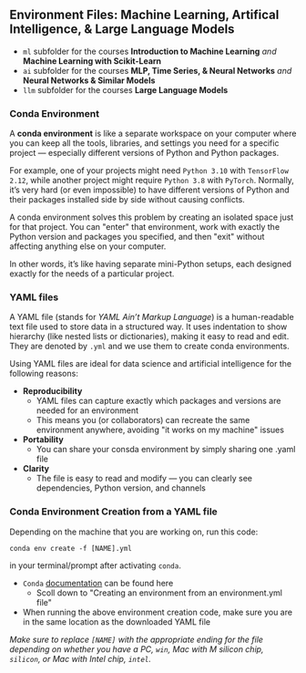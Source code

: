 ## Environment Files: Machine Learning, Artifical Intelligence, & Large Language Models

* `ml` subfolder for the courses **Introduction to Machine Learning** _and_ **Machine Learning with Scikit-Learn**
* `ai` subfolder for the courses **MLP, Time Series, & Neural Networks** _and_ **Neural Networks & Similar Models**
* `llm` subfolder for the courses **Large Language Models**

### Conda Environment

A **conda environment** is like a separate workspace on your computer where you can keep all the tools, libraries, and settings you need for a specific project — especially different versions of Python and Python packages.

For example, one of your projects might need `Python 3.10` with `TensorFlow 2.12`, while another project might require `Python 3.8` with `PyTorch`. Normally, it’s very hard (or even impossible) to have different versions of Python and their packages installed side by side without causing conflicts.

A conda environment solves this problem by creating an isolated space just for that project. You can "enter" that environment, work with exactly the Python version and packages you specified, and then "exit" without affecting anything else on your computer.

In other words, it’s like having separate mini-Python setups, each designed exactly for the needs of a particular project.

### YAML files

A YAML file (stands for _YAML Ain’t Markup Language_) is a human-readable text file used to store data in a structured way. It uses indentation to show hierarchy (like nested lists or dictionaries), making it easy to read and edit. They are denoted by `.yml` and we use them to create conda environments.

Using YAML files are ideal for data science and artificial intelligence for the following reasons:

* **Reproducibility**
   * YAML files can capture exactly which packages and versions are needed for an environment
   * This means you (or collaborators) can recreate the same environment anywhere, avoiding "it works on my machine" issues
* **Portability**
   * You can share your consda environment by simply sharing one .yaml file
* **Clarity**
   * The file is easy to read and modify — you can clearly see dependencies, Python version, and channels 

### Conda Environment Creation from a YAML file

Depending on the machine that you are working on, run this code:

`conda env create -f [NAME].yml`

in your terminal/prompt after activating `conda`.

*  `Conda` [documentation](https://docs.conda.io/projects/conda/en/latest/user-guide/tasks/manage-environments.html) can be found here
    * Scoll down to "Creating an environment from an environment.yml file"
*  When running the above environment creation code, make sure you are in the same location as the downloaded YAML file

*Make sure to replace `[NAME]` with the appropriate ending for the file depending on whether you have a PC, `win`, Mac with M silicon chip, `silicon`, or Mac with Intel chip, `intel`.*
